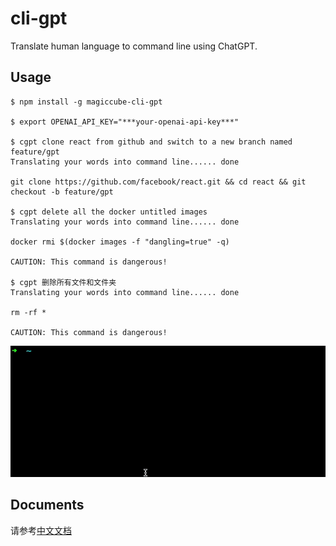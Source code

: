 # cli-gpt

Translate human language to command line using ChatGPT.

## Usage

```sh-session
$ npm install -g magiccube-cli-gpt

$ export OPENAI_API_KEY="***your-openai-api-key***"

$ cgpt clone react from github and switch to a new branch named feature/gpt
Translating your words into command line...... done

git clone https://github.com/facebook/react.git && cd react && git checkout -b feature/gpt

$ cgpt delete all the docker untitled images
Translating your words into command line...... done

docker rmi $(docker images -f "dangling=true" -q)

CAUTION: This command is dangerous!

$ cgpt 删除所有文件和文件夹
Translating your words into command line...... done

rm -rf *

CAUTION: This command is dangerous!
```

![](docs/images/animation.gif)

## Documents

请参考[中文文档](docs/index.md)
